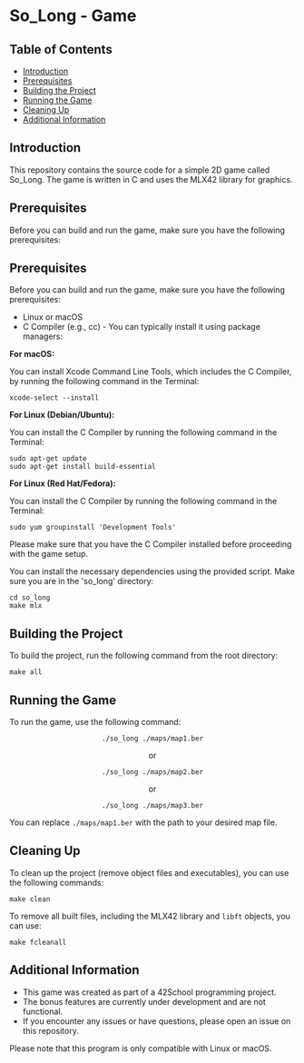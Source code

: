 <h1>So_Long - Game</h1>

<h2>Table of Contents</h2>
<ul>
  <li><a href="#introduction">Introduction</a></li>
  <li><a href="#prerequisites">Prerequisites</a></li>
  <li><a href="#building-the-project">Building the Project</a></li>
  <li><a href="#running-the-game">Running the Game</a></li>
  <li><a href="#cleaning-up">Cleaning Up</a></li>
  <li><a href="#additional-information">Additional Information</a></li>
</ul>

<h2 id="introduction">Introduction</h2>
<p>This repository contains the source code for a simple 2D game called So_Long. The game is written in C and uses the MLX42 library for graphics.</p>

<h2 id="prerequisites">Prerequisites</h2>
<p>Before you can build and run the game, make sure you have the following prerequisites:</p>
<h2 id="prerequisites">Prerequisites</h2>
<p>Before you can build and run the game, make sure you have the following prerequisites:</p>
<ul>
  <li>Linux or macOS</li>
  <li>C Compiler (e.g., cc) - You can typically install it using package managers:</li>
</ul>

<p><strong>For macOS:</strong></p>
<p>You can install Xcode Command Line Tools, which includes the C Compiler, by running the following command in the Terminal:</p>

<pre><code>xcode-select --install</code></pre>

<p><strong>For Linux (Debian/Ubuntu):</strong></p>
<p>You can install the C Compiler by running the following command in the Terminal:</p>

<pre><code>sudo apt-get update
sudo apt-get install build-essential</code></pre>

<p><strong>For Linux (Red Hat/Fedora):</strong></p>
<p>You can install the C Compiler by running the following command in the Terminal:</p>

<pre><code>sudo yum groupinstall 'Development Tools'</code></pre>

<p>Please make sure that you have the C Compiler installed before proceeding with the game setup.</p>

<p>You can install the necessary dependencies using the provided script. Make sure you are in the 'so_long' directory:</p>
<pre><code>cd so_long
make mlx</code></pre>

<h2 id="building-the-project">Building the Project</h2>
<p>To build the project, run the following command from the root directory:</p>
<pre><code>make all</code></pre>

<h2 id="running-the-game">Running the Game</h2>
<p>To run the game, use the following command:</p>
<div style="text-align: center;">
  <pre><code>./so_long ./maps/map1.ber</code></pre>
  <p>or</p>
  <pre><code>./so_long ./maps/map2.ber</code></pre>
  <p>or</p>
  <pre><code>./so_long ./maps/map3.ber</code></pre>
</div>
<p>You can replace <code>./maps/map1.ber</code> with the path to your desired map file.</p>

<h2 id="cleaning-up">Cleaning Up</h2>
<p>To clean up the project (remove object files and executables), you can use the following commands:</p>
<pre><code>make clean</code></pre>

<p>To remove all built files, including the MLX42 library and <code>libft</code> objects, you can use:</p>
<pre><code>make fcleanall</code></pre>

<h2 id="additional-information">Additional Information</h2>
<ul>
  <li>This game was created as part of a 42School programming project.</li>
  <li>The bonus features are currently under development and are not functional.</li>
  <li>If you encounter any issues or have questions, please open an issue on this repository.</li>
</ul>

<p>Please note that this program is only compatible with Linux or macOS.</p>
